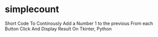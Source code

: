 # simplecount
Short Code To Continously Add a Number 1 to the previous From each Button Click And Display Result On Tkinter, Python
